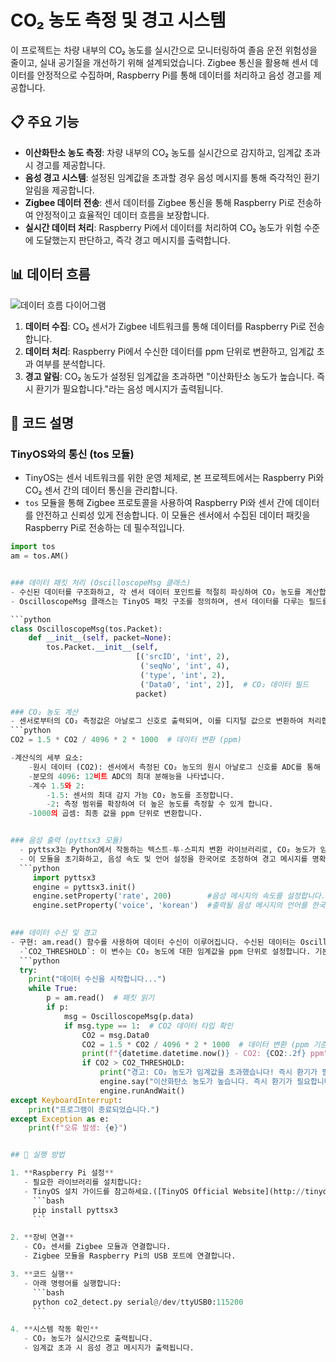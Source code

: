 # CO₂ 농도 측정 및 경고 시스템

이 프로젝트는 차량 내부의 CO₂ 농도를 실시간으로 모니터링하여 졸음 운전 위험성을 줄이고, 실내 공기질을 개선하기 위해 설계되었습니다. Zigbee 통신을 활용해 센서 데이터를 안정적으로 수집하며, Raspberry Pi를 통해 데이터를 처리하고 음성 경고를 제공합니다.

## 📋 주요 기능

- **이산화탄소 농도 측정**: 차량 내부의 CO₂ 농도를 실시간으로 감지하고, 임계값 초과 시 경고를 제공합니다.
- **음성 경고 시스템**: 설정된 임계값을 초과할 경우 음성 메시지를 통해 즉각적인 환기 알림을 제공합니다.
- **Zigbee 데이터 전송**: 센서 데이터를 Zigbee 통신을 통해 Raspberry Pi로 전송하여 안정적이고 효율적인 데이터 흐름을 보장합니다.
- **실시간 데이터 처리**: Raspberry Pi에서 데이터를 처리하여 CO₂ 농도가 위험 수준에 도달했는지 판단하고, 즉각 경고 메시지를 출력합니다.

## 📊 데이터 흐름

![데이터 흐름 다이어그램](https://github.com/user-attachments/assets/6dd596ab-ffda-4691-8f16-840387ed6b95)

1. **데이터 수집**: CO₂ 센서가 Zigbee 네트워크를 통해 데이터를 Raspberry Pi로 전송합니다.
2. **데이터 처리**: Raspberry Pi에서 수신한 데이터를 ppm 단위로 변환하고, 임계값 초과 여부를 분석합니다.
3. **경고 알림**: CO₂ 농도가 설정된 임계값을 초과하면 "이산화탄소 농도가 높습니다. 즉시 환기가 필요합니다."라는 음성 메시지가 출력됩니다.

## 📖 코드 설명

### TinyOS와의 통신 (tos 모듈)
-  TinyOS는 센서 네트워크를 위한 운영 체제로, 본 프로젝트에서는 Raspberry Pi와 CO₂ 센서 간의 데이터 통신을 관리합니다.
-  `tos` 모듈을 통해 Zigbee 프로토콜을 사용하여 Raspberry Pi와 센서 간에 데이터를 안전하고 신뢰성 있게 전송합니다. 이 모듈은 센서에서 수집된 데이터 패킷을 Raspberry Pi로 전송하는 데 필수적입니다.

```python
import tos
am = tos.AM()


### 데이터 패킷 처리 (OscilloscopeMsg 클래스)
- 수신된 데이터를 구조화하고, 각 센서 데이터 포인트를 적절히 파싱하여 CO₂ 농도를 계산합니다.
- OscilloscopeMsg 클래스는 TinyOS 패킷 구조를 정의하며, 센서 데이터를 다루는 필드를 포함합니다. 이 클래스를 통해 센서 데이터의 CO₂ 농도를 추출하고, 필요한 경우 경고 로직을 실행합니다.

```python
class OscilloscopeMsg(tos.Packet):
    def __init__(self, packet=None):
        tos.Packet.__init__(self,
                            [('srcID', 'int', 2),
                             ('seqNo', 'int', 4),
                             ('type', 'int', 2),
                             ('Data0', 'int', 2)],  # CO₂ 데이터 필드
                            packet)

### CO₂ 농도 계산
- 센서로부터의 CO₂ 측정값은 아날로그 신호로 출력되며, 이를 디지털 값으로 변환하여 처리합니다. 이 변환 과정에서 사용된 계산식은 다음과 같습니다:
```python
CO2 = 1.5 * CO2 / 4096 * 2 * 1000  # 데이터 변환 (ppm)

-계산식의 세부 요소:
    -원시 데이터 (CO2): 센서에서 측정된 CO₂ 농도의 원시 아날로그 신호를 ADC를 통해 변환한 디지털 값입니다.
    -분모의 4096: 12비트 ADC의 최대 분해능을 나타냅니다.
    -계수 1.5와 2:
        -1.5: 센서의 최대 감지 가능 CO₂ 농도를 조정합니다.
        -2: 측정 범위를 확장하여 더 높은 농도를 측정할 수 있게 합니다.
    -1000의 곱셈: 최종 값을 ppm 단위로 변환합니다.


### 음성 출력 (pyttsx3 모듈)
  - pyttsx3는 Python에서 작동하는 텍스트-투-스피치 변환 라이브러리로, CO₂ 농도가 임계값을 초과할 때 사용자에게 즉각적인 음성 경고를 제공합니다.
  - 이 모듈을 초기화하고, 음성 속도 및 언어 설정을 한국어로 조정하여 경고 메시지를 명확하게 전달합니다.
  ```python
     import pyttsx3
     engine = pyttsx3.init()
     engine.setProperty('rate', 200)        #음성 메시지의 속도를 설정합니다.(기본 속도 200)
     engine.setProperty('voice', 'korean')  #출력될 음성 메시지의 언어를 한국어로 설정합니다.
  

### 데이터 수신 및 경고
- 구현: am.read() 함수를 사용하여 데이터 수신이 이루어집니다. 수신된 데이터는 OscilloscopeMsg 형태로 변환되어 CO₂ 농도를 분석합니다. CO₂ 농도가 설정된 임계값을 초과하면, engine.say() 함수를 사용하여 경고 메시지를 음성으로 출력합니다. 음성 출력은 engine.runAndWait()를 통해 실행됩니다.
  -`CO2_THRESHOLD`: 이 변수는 CO₂ 농도에 대한 임계값을 ppm 단위로 설정합니다. 기본값은 1000 ppm입니다. 환경에 따라 이 값을 조정하여 더 민감하거나 덜 민감한 경고를 설정할 수 있습니다.
  ```python
  try:
    print("데이터 수신을 시작합니다...")
    while True:
        p = am.read()  # 패킷 읽기
        if p:
            msg = OscilloscopeMsg(p.data)
            if msg.type == 1:  # CO2 데이터 타입 확인
                CO2 = msg.Data0
                CO2 = 1.5 * CO2 / 4096 * 2 * 1000  # 데이터 변환 (ppm 기준)
                print(f"{datetime.datetime.now()} - CO2: {CO2:.2f} ppm")
                if CO2 > CO2_THRESHOLD:
                    print("경고: CO₂ 농도가 임계값을 초과했습니다! 즉시 환기가 필요합니다!")
                    engine.say("이산화탄소 농도가 높습니다. 즉시 환기가 필요합니다.")
                    engine.runAndWait()
except KeyboardInterrupt:
    print("프로그램이 종료되었습니다.")
except Exception as e:
    print(f"오류 발생: {e}")


## 🚀 실행 방법

1. **Raspberry Pi 설정**
   - 필요한 라이브러리를 설치합니다: 
   - TinyOS 설치 가이드를 참고하세요.([TinyOS Official Website](http://tinyos.stanford.edu/tinyos-wiki/index.php/TinyOS_Documentation_Wiki))
     ```bash
     pip install pyttsx3
     ```

2. **장비 연결**
   - CO₂ 센서를 Zigbee 모듈과 연결합니다.
   - Zigbee 모듈을 Raspberry Pi의 USB 포트에 연결합니다.

3. **코드 실행**
   - 아래 명령어를 실행합니다:
     ```bash
     python co2_detect.py serial@/dev/ttyUSB0:115200
     ```

4. **시스템 작동 확인**
   - CO₂ 농도가 실시간으로 출력됩니다.
   - 임계값 초과 시 음성 경고 메시지가 출력됩니다.
